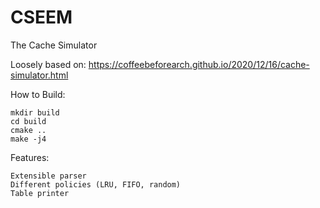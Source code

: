 # CSEEM

The Cache Simulator

Loosely based on: https://coffeebeforearch.github.io/2020/12/16/cache-simulator.html

How to Build:
```
mkdir build
cd build
cmake ..
make -j4
```

Features:
```
Extensible parser
Different policies (LRU, FIFO, random)
Table printer
```
